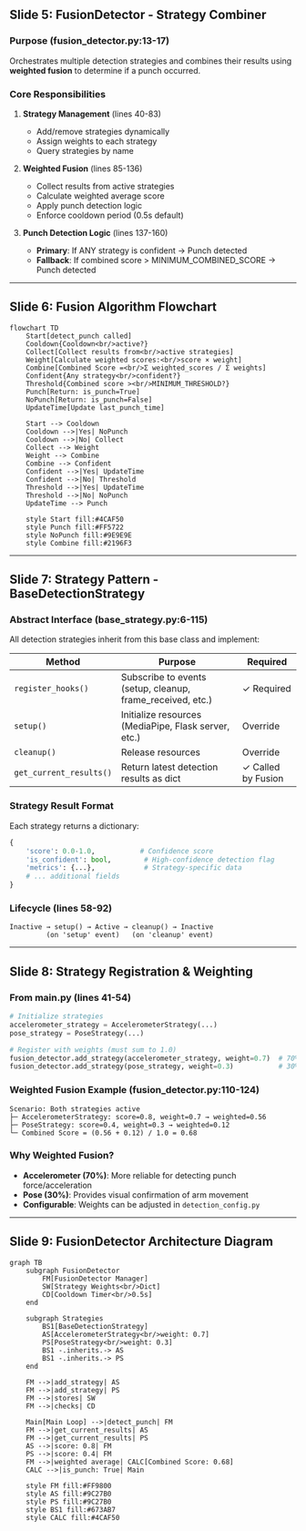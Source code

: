 ## Slide 5: FusionDetector - Strategy Combiner

### **Purpose** (fusion_detector.py:13-17)

Orchestrates multiple detection strategies and combines their results using **weighted fusion** to determine if a punch occurred.

### **Core Responsibilities**

1. **Strategy Management** (lines 40-83)

   - Add/remove strategies dynamically
   - Assign weights to each strategy
   - Query strategies by name

2. **Weighted Fusion** (lines 85-136)

   - Collect results from active strategies
   - Calculate weighted average score
   - Apply punch detection logic
   - Enforce cooldown period (0.5s default)

3. **Punch Detection Logic** (lines 137-160)
   - **Primary**: If ANY strategy is confident → Punch detected
   - **Fallback**: If combined score > MINIMUM_COMBINED_SCORE → Punch detected

---

## Slide 6: Fusion Algorithm Flowchart

```mermaid
flowchart TD
    Start[detect_punch called]
    Cooldown{Cooldown<br/>active?}
    Collect[Collect results from<br/>active strategies]
    Weight[Calculate weighted scores:<br/>score × weight]
    Combine[Combined Score =<br/>Σ weighted_scores / Σ weights]
    Confident{Any strategy<br/>confident?}
    Threshold{Combined score ><br/>MINIMUM_THRESHOLD?}
    Punch[Return: is_punch=True]
    NoPunch[Return: is_punch=False]
    UpdateTime[Update last_punch_time]

    Start --> Cooldown
    Cooldown -->|Yes| NoPunch
    Cooldown -->|No| Collect
    Collect --> Weight
    Weight --> Combine
    Combine --> Confident
    Confident -->|Yes| UpdateTime
    Confident -->|No| Threshold
    Threshold -->|Yes| UpdateTime
    Threshold -->|No| NoPunch
    UpdateTime --> Punch

    style Start fill:#4CAF50
    style Punch fill:#FF5722
    style NoPunch fill:#9E9E9E
    style Combine fill:#2196F3
```

---

## Slide 7: Strategy Pattern - BaseDetectionStrategy

### **Abstract Interface** (base_strategy.py:6-115)

All detection strategies inherit from this base class and implement:

| Method                  | Purpose                                                    | Required           |
| ----------------------- | ---------------------------------------------------------- | ------------------ |
| `register_hooks()`      | Subscribe to events (setup, cleanup, frame_received, etc.) | ✓ Required         |
| `setup()`               | Initialize resources (MediaPipe, Flask server, etc.)       | Override           |
| `cleanup()`             | Release resources                                          | Override           |
| `get_current_results()` | Return latest detection results as dict                    | ✓ Called by Fusion |

### **Strategy Result Format**

Each strategy returns a dictionary:

```python
{
    'score': 0.0-1.0,           # Confidence score
    'is_confident': bool,        # High-confidence detection flag
    'metrics': {...},            # Strategy-specific data
    # ... additional fields
}
```

### **Lifecycle** (lines 58-92)

```
Inactive → setup() → Active → cleanup() → Inactive
         (on 'setup' event)   (on 'cleanup' event)
```

---

## Slide 8: Strategy Registration & Weighting

### **From main.py** (lines 41-54)

```python
# Initialize strategies
accelerometer_strategy = AccelerometerStrategy(...)
pose_strategy = PoseStrategy(...)

# Register with weights (must sum to 1.0)
fusion_detector.add_strategy(accelerometer_strategy, weight=0.7)  # 70%
fusion_detector.add_strategy(pose_strategy, weight=0.3)           # 30%
```

### **Weighted Fusion Example** (fusion_detector.py:110-124)

```
Scenario: Both strategies active
├─ AccelerometerStrategy: score=0.8, weight=0.7 → weighted=0.56
├─ PoseStrategy: score=0.4, weight=0.3 → weighted=0.12
└─ Combined Score = (0.56 + 0.12) / 1.0 = 0.68
```

### **Why Weighted Fusion?**

- **Accelerometer (70%)**: More reliable for detecting punch force/acceleration
- **Pose (30%)**: Provides visual confirmation of arm movement
- **Configurable**: Weights can be adjusted in `detection_config.py`

---

## Slide 9: FusionDetector Architecture Diagram

```mermaid
graph TB
    subgraph FusionDetector
        FM[FusionDetector Manager]
        SW[Strategy Weights<br/>Dict]
        CD[Cooldown Timer<br/>0.5s]
    end

    subgraph Strategies
        BS1[BaseDetectionStrategy]
        AS[AccelerometerStrategy<br/>weight: 0.7]
        PS[PoseStrategy<br/>weight: 0.3]
        BS1 -.inherits.-> AS
        BS1 -.inherits.-> PS
    end

    FM -->|add_strategy| AS
    FM -->|add_strategy| PS
    FM -->|stores| SW
    FM -->|checks| CD

    Main[Main Loop] -->|detect_punch| FM
    FM -->|get_current_results| AS
    FM -->|get_current_results| PS
    AS -->|score: 0.8| FM
    PS -->|score: 0.4| FM
    FM -->|weighted average| CALC[Combined Score: 0.68]
    CALC -->|is_punch: True| Main

    style FM fill:#FF9800
    style AS fill:#9C27B0
    style PS fill:#9C27B0
    style BS1 fill:#673AB7
    style CALC fill:#4CAF50
```

